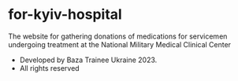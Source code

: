 # for-kyiv-hospital

The website for gathering donations of medications for servicemen undergoing
treatment at the National Military Medical Clinical Center

- Developed by Baza Trainee Ukraine 2023.
- All rights reserved
